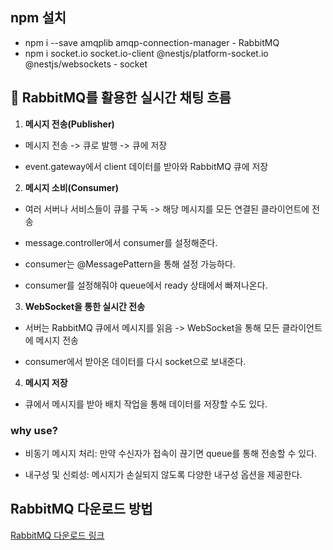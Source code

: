 ## npm 설치

- npm i --save amqplib amqp-connection-manager - RabbitMQ
- npm i socket.io socket.io-client @nestjs/platform-socket.io @nestjs/websockets - socket

## 💨 RabbitMQ를 활용한 실시간 채팅 흐름

1. **메시지 전송(Publisher)**

- 메시지 전송 -> 큐로 발행 -> 큐에 저장

- event.gateway에서 client 데이터를 받아와 RabbitMQ 큐에 저장

2. **메시지 소비(Consumer)**

- 여러 서버나 서비스들이 큐를 구독 -> 해당 메시지를 모든 연결된 클라이언트에 전송

- message.controller에서 consumer를 설정해준다.

- consumer는 @MessagePattern을 통해 설정 가능하다.

- consumer를 설정해줘야 queue에서 ready 상태에서 빠져나온다.

3. **WebSocket을 통한 실시간 전송**

- 서버는 RabbitMQ 큐에서 메시지를 읽음 -> WebSocket을 통해 모든 클라이언트에 메시지 전송

- consumer에서 받아온 데이터를 다시 socket으로 보내준다.

4. **메시지 저장**

- 큐에서 메시지를 받아 배치 작업을 통해 데이터를 저장할 수도 있다.

### why use?

- 비동기 메시지 처리: 만약 수신자가 접속이 끊기면 queue를 통해 전송할 수 있다.

- 내구성 및 신뢰성: 메시지가 손실되지 않도록 다양한 내구성 옵션을 제공한다.

## RabbitMQ 다운로드 방법

<a href="https://velog.io/@minjae98/RabbitMQ-RabbitMQ-%EC%84%A4%EC%B9%98">RabbitMQ 다운로드 링크</a>
